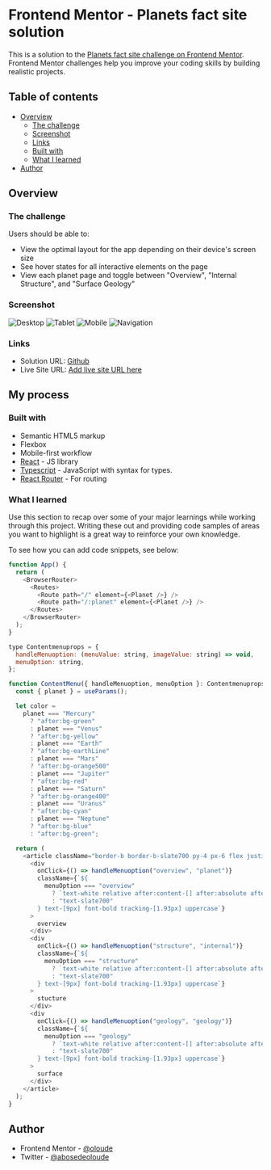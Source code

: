 # Frontend Mentor - Planets fact site solution

This is a solution to the [Planets fact site challenge on Frontend Mentor](https://www.frontendmentor.io/challenges/planets-fact-site-gazqN8w_f). Frontend Mentor challenges help you improve your coding skills by building realistic projects.

## Table of contents

- [Overview](#overview)
  - [The challenge](#the-challenge)
  - [Screenshot](#screenshot)
  - [Links](#links)
  - [Built with](#built-with)
  - [What I learned](#what-i-learned)
- [Author](#author)

## Overview

### The challenge

Users should be able to:

- View the optimal layout for the app depending on their device's screen size
- See hover states for all interactive elements on the page
- View each planet page and toggle between "Overview", "Internal Structure", and "Surface Geology"

### Screenshot

![Desktop](./public/Desktop.png)
![Tablet](./public/Tablet.png)
![Mobile](./public/Mobile.png)
![Navigation](./public/Navigation.png)

### Links

- Solution URL: [Github](https://github.com/oloude)
- Live Site URL: [Add live site URL here](https://your-live-site-url.com)

## My process

### Built with

- Semantic HTML5 markup
- Flexbox
- Mobile-first workflow
- [React](https://reactjs.org/) - JS library
- [Typescript](https://www.typescriptlang.org/) - JavaScript with syntax for types.
- [React Router](https://reactrouter.com/) - For routing

### What I learned

Use this section to recap over some of your major learnings while working through this project. Writing these out and providing code samples of areas you want to highlight is a great way to reinforce your own knowledge.

To see how you can add code snippets, see below:

```js
function App() {
  return (
    <BrowserRouter>
      <Routes>
        <Route path="/" element={<Planet />} />
        <Route path="/:planet" element={<Planet />} />
      </Routes>
    </BrowserRouter>
  );
}

type Contentmenuprops = {
  handleMenuoption: (menuValue: string, imageValue: string) => void,
  menuOption: string,
};

function ContentMenu({ handleMenuoption, menuOption }: Contentmenuprops) {
  const { planet } = useParams();

  let color =
    planet === "Mercury"
      ? "after:bg-green"
      : planet === "Venus"
      ? "after:bg-yellow"
      : planet === "Earth"
      ? "after:bg-earthLine"
      : planet === "Mars"
      ? "after:bg-orange500"
      : planet === "Jupiter"
      ? "after:bg-red"
      : planet === "Saturn"
      ? "after:bg-orange400"
      : planet === "Uranus"
      ? "after:bg-cyan"
      : planet === "Neptune"
      ? "after:bg-blue"
      : "after:bg-green";

  return (
    <article className="border-b border-b-slate700 py-4 px-6 flex justify-between md:hidden">
      <div
        onClick={() => handleMenuoption("overview", "planet")}
        className={`${
          menuOption === "overview"
            ? `text-white relative after:content-[] after:absolute after:w-full after:h-1  after:-bottom-4 after:left-0 ${color}`
            : "text-slate700"
        } text-[9px] font-bold tracking-[1.93px] uppercase`}
      >
        overview
      </div>
      <div
        onClick={() => handleMenuoption("structure", "internal")}
        className={`${
          menuOption === "structure"
            ? `text-white relative after:content-[] after:absolute after:w-full after:h-1  after:-bottom-4 after:left-0 ${color}`
            : "text-slate700"
        } text-[9px] font-bold tracking-[1.93px] uppercase`}
      >
        stucture
      </div>
      <div
        onClick={() => handleMenuoption("geology", "geology")}
        className={`${
          menuOption === "geology"
            ? `text-white relative after:content-[] after:absolute after:w-full after:h-1  after:-bottom-4 after:left-0 ${color}`
            : "text-slate700"
        } text-[9px] font-bold tracking-[1.93px] uppercase`}
      >
        surface
      </div>
    </article>
  );
}
```

## Author

- Frontend Mentor - [@oloude](https://www.frontendmentor.io/profile/oloude)
- Twitter - [@abosedeoloude](https://www.twitter.com/abosedeoloude)
